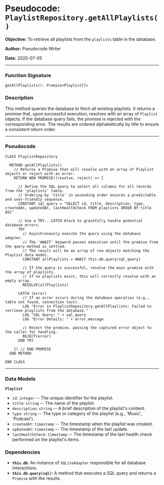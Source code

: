 # Pseudocode: `PlaylistRepository.getAllPlaylists()`

**Objective:** To retrieve all playlists from the `playlists` table in the database.

**Author:** Pseudocode Writer

**Date:** 2025-07-05

---

### Function Signature

`getAllPlaylists(): Promise<Playlist[]>`

### Description

This method queries the database to fetch all existing playlists. It returns a promise that, upon successful execution, resolves with an array of `Playlist` objects. If the database query fails, the promise is rejected with the corresponding error. The results are ordered alphabetically by title to ensure a consistent return order.

---

### Pseudocode

```pseudocode
CLASS PlaylistRepository

  METHOD getAllPlaylists()
    // Returns a Promise that will resolve with an array of Playlist objects or reject with an error.
    RETURN NEW PROMISE((resolve, reject) => {

      // Define the SQL query to select all columns for all records from the 'playlists' table.
      // Ordering by 'title' in ascending order ensures a predictable and user-friendly sequence.
      CONSTANT sql_query = "SELECT id, title, description, type, createdAt, updatedAt, lastHealthCheck FROM playlists ORDER BY title ASC"

      // Use a TRY...CATCH block to gracefully handle potential database errors.
      TRY
        // Asynchronously execute the query using the database adapter.
        // The 'AWAIT' keyword pauses execution until the promise from the query method is settled.
        // The result will be an array of row objects matching the Playlist data model.
        CONSTANT allPlaylists = AWAIT this.db.query(sql_query)

        // If the query is successful, resolve the main promise with the array of playlists.
        // If no playlists exist, this will correctly resolve with an empty array.
        RESOLVE(allPlaylists)

      CATCH (error)
        // If an error occurs during the database operation (e.g., table not found, connection lost).
        LOG "Error in PlaylistRepository.getAllPlaylists: Failed to retrieve playlists from the database."
        LOG "SQL Query: " + sql_query
        LOG "Error Details: " + error.message

        // Reject the promise, passing the captured error object to the caller for handling.
        REJECT(error)
      END TRY

    }) // END PROMISE
  END METHOD

END CLASS
```

---

### Data Models

**`Playlist`**
- `id`: `integer` -- The unique identifier for the playlist.
- `title`: `string` -- The name of the playlist.
- `description`: `string` -- A brief description of the playlist's content.
- `type`: `string` -- The type or category of the playlist (e.g., 'Music', 'Podcast').
- `createdAt`: `timestamp` -- The timestamp when the playlist was created.
- `updatedAt`: `timestamp` -- The timestamp of the last update.
- `lastHealthCheck`: `timestamp` -- The timestamp of the last health check performed on the playlist's items.

### Dependencies

- **`this.db`**: An instance of `SQLiteAdapter` responsible for all database interactions.
- **`this.db.query(sql)`**: A method that executes a SQL query and returns a `Promise` with the results.